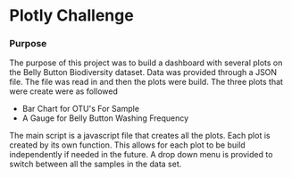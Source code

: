 <h1>Plotly Challenge</h1>

<h3>Purpose</h3> 
<p>The purpose of this project was to build a dashboard with several plots on the Belly Button Biodiversity dataset. 
   Data was provided through a JSON file. The file was read in and then the plots were build. The three plots that were 
   create were as followed</p> 
<ul>
<li>Bar Chart for OTU's For Sample</li>
<li>A Gauge for Belly Button Washing Frequency</li>
<liBubble Chart of each sample</li>
</ul> 

<p>The main script is a javascript file that creates all the plots. Each plot is created by its own function.
   This allows for each plot to be build independently if needed in the future. A drop down menu is provided to 
   switch between all the samples in the data set.</p>